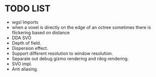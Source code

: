 # TODO LIST
- wgsl Imports
- when a voxel is directly on the edge of an octree sometimes there is flickering based on distance
- DDA SVO
- Depth of field.
- Dispersion effect.
- Support different resolution to window resolution.
- Separate out debug gizmo rendering and rdog rendering.
- SVO impl.
- Anti aliasing.
